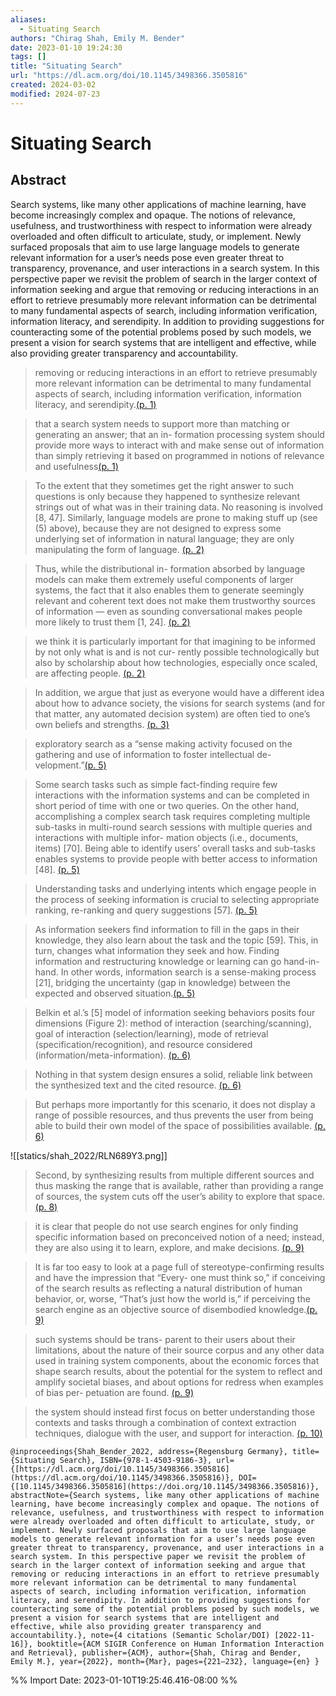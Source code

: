 ```yaml
---
aliases:
  - Situating Search
authors: "Chirag Shah, Emily M. Bender"
date: 2023-01-10 19:24:30
tags: []
title: "Situating Search"
url: "https://dl.acm.org/doi/10.1145/3498366.3505816"
created: 2024-03-02
modified: 2024-07-23
---
```


# Situating Search

## Abstract

Search systems, like many other applications of machine learning, have become increasingly complex and opaque. The notions of relevance, usefulness, and trustworthiness with respect to information were already overloaded and often difficult to articulate, study, or implement. Newly surfaced proposals that aim to use large language models to generate relevant information for a user’s needs pose even greater threat to transparency, provenance, and user interactions in a search system. In this perspective paper we revisit the problem of search in the larger context of information seeking and argue that removing or reducing interactions in an effort to retrieve presumably more relevant information can be detrimental to many fundamental aspects of search, including information verification, information literacy, and serendipity. In addition to providing suggestions for counteracting some of the potential problems posed by such models, we present a vision for search systems that are intelligent and effective, while also providing greater transparency and accountability.

> removing or reducing interactions in an effort to retrieve presumably more relevant information can be detrimental to many fundamental aspects of search, including information verification, information literacy, and serendipity.[(p. 1)](zotero://open-pdf/library/items/U8CL2CM9?page=1)

> that a search system needs to support more than matching or generating an answer; that an in- formation processing system should provide more ways to interact with and make sense out of information than simply retrieving it based on programmed in notions of relevance and usefulness[(p. 1)](zotero://open-pdf/library/items/U8CL2CM9?page=1)

> To the extent that they sometimes get the right answer to such questions is only because they happened to synthesize relevant strings out of what was in their training data. No reasoning is involved [8, 47]. Similarly, language models are prone to making stuff up (see (5) above), because they are not designed to express some underlying set of information in natural language; they are only manipulating the form of language. [(p. 2)](zotero://open-pdf/library/items/U8CL2CM9?page=2)

> Thus, while the distributional in- formation absorbed by language models can make them extremely useful components of larger systems, the fact that it also enables them to generate seemingly relevant and coherent text does not make them trustworthy sources of information — even as sounding conversational makes people more likely to trust them [1, 24]. [(p. 2)](zotero://open-pdf/library/items/U8CL2CM9?page=2)

> we think it is particularly important for that imagining to be informed by not only what is and is not cur- rently possible technologically but also by scholarship about how technologies, especially once scaled, are affecting people. [(p. 2)](zotero://open-pdf/library/items/U8CL2CM9?page=2)

> In addition, we argue that just as everyone would have a different idea about how to advance society, the visions for search systems (and for that matter, any automated decision system) are often tied to one’s own beliefs and strengths. [(p. 3)](zotero://open-pdf/library/items/U8CL2CM9?page=3)

> exploratory search as a “sense making activity focused on the gathering and use of information to foster intellectual de- velopment.”[(p. 5)](zotero://open-pdf/library/items/U8CL2CM9?page=5)

> Some search tasks such as simple fact-finding require few interactions with the information systems and can be completed in short period of time with one or two queries. On the other hand, accomplishing a complex search task requires completing multiple sub-tasks in multi-round search sessions with multiple queries and interactions with multiple infor- mation objects (i.e., documents, items) [70]. Being able to identify users’ overall tasks and sub-tasks enables systems to provide people with better access to information [48]. [(p. 5)](zotero://open-pdf/library/items/U8CL2CM9?page=5)

> Understanding tasks and underlying intents which engage people in the process of seeking information is crucial to selecting appropriate ranking, re-ranking and query suggestions [57]. [(p. 5)](zotero://open-pdf/library/items/U8CL2CM9?page=5)

> As information seekers find information to fill in the gaps in their knowledge, they also learn about the task and the topic [59]. This, in turn, changes what information they seek and how. Finding information and restructuring knowledge or learning can go hand-in-hand. In other words, information search is a sense-making process [21], bridging the uncertainty (gap in knowledge) between the expected and observed situation.[(p. 5)](zotero://open-pdf/library/items/U8CL2CM9?page=5)

> Belkin et al.’s [5] model of information seeking behaviors posits four dimensions (Figure 2): method of interaction (searching/scanning), goal of interaction (selection/learning), mode of retrieval (specification/recognition), and resource considered (information/meta-information). [(p. 6)](zotero://open-pdf/library/items/U8CL2CM9?page=6)

> Nothing in that system design ensures a solid, reliable link between the synthesized text and the cited resource. [(p. 6)](zotero://open-pdf/library/items/U8CL2CM9?page=6)

> But perhaps more importantly for this scenario, it does not display a range of possible resources, and thus prevents the user from being able to build their own model of the space of possibilities available. [(p. 6)](zotero://open-pdf/library/items/U8CL2CM9?page=6)

![[statics/shah_2022/RLN689Y3.png]]

> Second, by synthesizing results from multiple different sources and thus masking the range that is available, rather than providing a range of sources, the system cuts off the user’s ability to explore that space. [(p. 8)](zotero://open-pdf/library/items/U8CL2CM9?page=8)

> it is clear that people do not use search engines for only finding specific information based on preconceived notion of a need; instead, they are also using it to learn, explore, and make decisions. [(p. 9)](zotero://open-pdf/library/items/U8CL2CM9?page=9)

> It is far too easy to look at a page full of stereotype-confirming results and have the impression that “Every- one must think so,” if conceiving of the search results as reflecting a natural distribution of human behavior, or, worse, “That’s just how the world is,” if perceiving the search engine as an objective source of disembodied knowledge.[(p. 9)](zotero://open-pdf/library/items/U8CL2CM9?page=9)

> such systems should be trans- parent to their users about their limitations, about the nature of their source corpus and any other data used in training system components, about the economic forces that shape search results, about the potential for the system to reflect and amplify societal biases, and about options for redress when examples of bias per- petuation are found. [(p. 9)](zotero://open-pdf/library/items/U8CL2CM9?page=9)

> the system should instead first focus on better understanding those contexts and tasks through a combination of context extraction techniques, dialogue with the user, and support for interaction. [(p. 10)](zotero://open-pdf/library/items/U8CL2CM9?page=10)

```
@inproceedings{Shah_Bender_2022, address={Regensburg Germany}, title={Situating Search}, ISBN={978-1-4503-9186-3}, url={[https://dl.acm.org/doi/10.1145/3498366.3505816](https://dl.acm.org/doi/10.1145/3498366.3505816)}, DOI={[10.1145/3498366.3505816](https://doi.org/10.1145/3498366.3505816)}, abstractNote={Search systems, like many other applications of machine learning, have become increasingly complex and opaque. The notions of relevance, usefulness, and trustworthiness with respect to information were already overloaded and often difficult to articulate, study, or implement. Newly surfaced proposals that aim to use large language models to generate relevant information for a user’s needs pose even greater threat to transparency, provenance, and user interactions in a search system. In this perspective paper we revisit the problem of search in the larger context of information seeking and argue that removing or reducing interactions in an effort to retrieve presumably more relevant information can be detrimental to many fundamental aspects of search, including information verification, information literacy, and serendipity. In addition to providing suggestions for counteracting some of the potential problems posed by such models, we present a vision for search systems that are intelligent and effective, while also providing greater transparency and accountability.}, note={4 citations (Semantic Scholar/DOI) [2022-11-16]}, booktitle={ACM SIGIR Conference on Human Information Interaction and Retrieval}, publisher={ACM}, author={Shah, Chirag and Bender, Emily M.}, year={2022}, month={Mar}, pages={221–232}, language={en} }
```

%% Import Date: 2023-01-10T19:25:46.416-08:00 %%